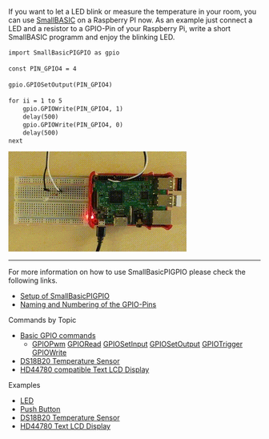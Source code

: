If you want to let a LED blink or measure the temperature in your room, you can use [SmallBASIC](https://smallbasic.github.io) on a Raspberry PI now. As an example just connect a LED and a resistor to a GPIO-Pin of your Raspberry Pi, write a short SmallBASIC programm and enjoy the blinking LED.


```freebasic
import SmallBasicPIGPIO as gpio

const PIN_GPIO4 = 4

gpio.GPIOSetOutput(PIN_GPIO4)

for ii = 1 to 5
	gpio.GPIOWrite(PIN_GPIO4, 1)
	delay(500)
	gpio.GPIOWrite(PIN_GPIO4, 0)
	delay(500)
next
```
![Blinking LED](./images/blink.gif)

***

For more information on how to use SmallBasicPIGPIO please check the following links.

- [Setup of SmallBasicPIGPIO](./setup.html)
- [Naming and Numbering of the GPIO-Pins](./pinnumbering.html)

Commands by Topic

- [Basic GPIO commands](./gpio.html)
	-  [GPIOPwm](./gpio.html#gpiopwm) [GPIORead](./gpio.html#gpioread) [GPIOSetInput](./gpio.html#gpiosetinput) [GPIOSetOutput](./gpio.html#gpiosetoutput) [GPIOTrigger](./gpio.html#gpiotrigger) [GPIOWrite](./gpio.html#gpiowrite)
- [DS18B20 Temperature Sensor](./ds18b20.html)
- [HD44780 compatible Text LCD Display](./hd44780.html)

Examples

- [LED](./example_led.html)
- [Push Button](.example_pushbutton.html)
- [DS18B20 Temperature Sensor](./example_ds18b20.html)
- [HD44780 Text LCD Display](./example_hd44780.html)

